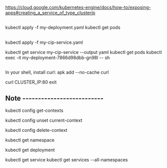 https://cloud.google.com/kubernetes-engine/docs/how-to/exposing-apps#creating_a_service_of_type_clusterip

##
kubectl apply -f my-deployment.yaml
kubectl get pods

##
kubectl apply -f my-cip-service.yaml

kubectl get service my-cip-service --output yaml
kubectl get pods
kubectl exec -it my-deployment-7866d98dbb-gn98l -- sh

##
In your shell, install curl:
apk add --no-cache curl

curl CLUSTER_IP:80
exit

## Note --------------------------
kubectl config get-contexts

kubectl config unset current-context

kubectl config delete-context <context-name>


kubectl get namespace

kubectl get deployment

kubectl get service
kubectl get services --all-namespaces
